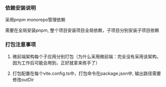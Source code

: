 ### 依赖安装说明

采用pnpm monorepo管理依赖

需要在全局安装pnpm, 整个项目安装项目全局依赖，子项目分别安装子项目依赖


### 打包注意事项

1. 微前端架构每个子应用分别打包（为什么采用微前端：完全没有采用该架构，因为工作后可能会用到，正好就拿来练手了）

2. 打包配置在每个vite.config.ts中，打包命令在package.json中, 输出路径需要修改outDir